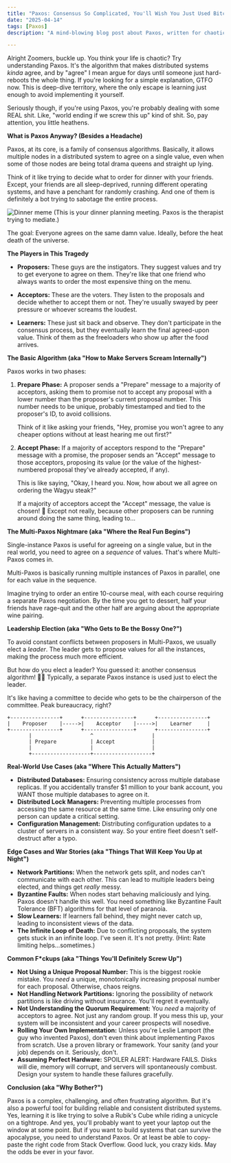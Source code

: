 ```yaml
---
title: "Paxos: Consensus So Complicated, You'll Wish You Just Used Bitcoin (💀🙏)"
date: "2025-04-14"
tags: [Paxos]
description: "A mind-blowing blog post about Paxos, written for chaotic Gen Z engineers who probably just copy-paste from Stack Overflow anyway."

---
```


Alright Zoomers, buckle up. You think your life is chaotic? Try understanding Paxos. It's the algorithm that makes distributed systems *kinda* agree, and by "agree" I mean argue for days until someone just hard-reboots the whole thing. If you're looking for a simple explanation, GTFO now. This is deep-dive territory, where the only escape is learning just enough to avoid implementing it yourself.

Seriously though, if you're using Paxos, you're probably dealing with some REAL shit. Like, "world ending if we screw this up" kind of shit. So, pay attention, you little heathens.

**What is Paxos Anyway? (Besides a Headache)**

Paxos, at its core, is a family of consensus algorithms. Basically, it allows multiple nodes in a distributed system to agree on a single value, even when some of those nodes are being total drama queens and straight up lying.

Think of it like trying to decide what to order for dinner with your friends. Except, your friends are all sleep-deprived, running different operating systems, and have a penchant for randomly crashing. And one of them is definitely a bot trying to sabotage the entire process.

![Dinner meme](https://i.kym-cdn.com/photos/images/original/001/941/871/577.jpg)
(This is your dinner planning meeting. Paxos is the therapist trying to mediate.)

The goal: Everyone agrees on the same damn value. Ideally, before the heat death of the universe.

**The Players in This Tragedy**

*   **Proposers:** These guys are the instigators. They suggest values and try to get everyone to agree on them. They're like that one friend who always wants to order the most expensive thing on the menu.

*   **Acceptors:** These are the voters. They listen to the proposals and decide whether to accept them or not. They're usually swayed by peer pressure or whoever screams the loudest.

*   **Learners:** These just sit back and observe. They don't participate in the consensus process, but they eventually learn the final agreed-upon value. Think of them as the freeloaders who show up after the food arrives.

**The Basic Algorithm (aka "How to Make Servers Scream Internally")**

Paxos works in two phases:

1.  **Prepare Phase:** A proposer sends a "Prepare" message to a majority of acceptors, asking them to promise not to accept any proposal with a lower number than the proposer's current proposal number. This number needs to be unique, probably timestamped and tied to the proposer's ID, to avoid collisions.

    Think of it like asking your friends, "Hey, promise you won't agree to any cheaper options without at least hearing me out first?"

2.  **Accept Phase:** If a majority of acceptors respond to the "Prepare" message with a promise, the proposer sends an "Accept" message to those acceptors, proposing its value (or the value of the highest-numbered proposal they've already accepted, if any).

    This is like saying, "Okay, I heard you. Now, how about we all agree on ordering the Wagyu steak?"

    If a majority of acceptors accept the "Accept" message, the value is chosen! 🎉 Except not really, because other proposers can be running around doing the same thing, leading to...

**The Multi-Paxos Nightmare (aka "Where the Real Fun Begins")**

Single-instance Paxos is useful for agreeing on a single value, but in the real world, you need to agree on a *sequence* of values. That's where Multi-Paxos comes in.

Multi-Paxos is basically running multiple instances of Paxos in parallel, one for each value in the sequence.

Imagine trying to order an entire 10-course meal, with each course requiring a separate Paxos negotiation. By the time you get to dessert, half your friends have rage-quit and the other half are arguing about the appropriate wine pairing.

**Leadership Election (aka "Who Gets to Be the Bossy One?")**

To avoid constant conflicts between proposers in Multi-Paxos, we usually elect a *leader*. The leader gets to propose values for all the instances, making the process much more efficient.

But how do you elect a leader? You guessed it: another consensus algorithm! 🤦‍♀️ Typically, a separate Paxos instance is used just to elect the leader.

It's like having a committee to decide who gets to be the chairperson of the committee. Peak bureaucracy, right?

```ascii
+----------------+      +----------------+      +----------------+
|    Proposer    |----->|    Acceptor    |----->|    Learner     |
+----------------+      +----------------+      +----------------+
       |                   ^                   |
       | Prepare           | Accept            |
       |                   |                   |
       +-------------------+-------------------+
```

**Real-World Use Cases (aka "Where This Actually Matters")**

*   **Distributed Databases:** Ensuring consistency across multiple database replicas. If you accidentally transfer $1 million to your bank account, you WANT those multiple databases to agree on it.
*   **Distributed Lock Managers:** Preventing multiple processes from accessing the same resource at the same time. Like ensuring only one person can update a critical setting.
*   **Configuration Management:** Distributing configuration updates to a cluster of servers in a consistent way. So your entire fleet doesn't self-destruct after a typo.

**Edge Cases and War Stories (aka "Things That Will Keep You Up at Night")**

*   **Network Partitions:** When the network gets split, and nodes can't communicate with each other. This can lead to multiple leaders being elected, and things get *really* messy.
*   **Byzantine Faults:** When nodes start behaving maliciously and lying. Paxos doesn't handle this well. You need something like Byzantine Fault Tolerance (BFT) algorithms for that level of paranoia.
*   **Slow Learners:** If learners fall behind, they might never catch up, leading to inconsistent views of the data.
*   **The Infinite Loop of Death:** Due to conflicting proposals, the system gets stuck in an infinite loop. I've seen it. It's not pretty. (Hint: Rate limiting helps...sometimes.)

**Common F\*ckups (aka "Things You'll Definitely Screw Up")**

*   **Not Using a Unique Proposal Number:** This is the biggest rookie mistake. You *need* a unique, monotonically increasing proposal number for each proposal. Otherwise, chaos reigns.
*   **Not Handling Network Partitions:** Ignoring the possibility of network partitions is like driving without insurance. You'll regret it eventually.
*   **Not Understanding the Quorum Requirement:** You *need* a majority of acceptors to agree. Not just any random group. If you mess this up, your system will be inconsistent and your career prospects will nosedive.
*   **Rolling Your Own Implementation:** Unless you're Leslie Lamport (the guy who invented Paxos), don't even think about implementing Paxos from scratch. Use a proven library or framework. Your sanity (and your job) depends on it. Seriously, don't.
*   **Assuming Perfect Hardware:** SPOILER ALERT: Hardware FAILS. Disks will die, memory will corrupt, and servers will spontaneously combust. Design your system to handle these failures gracefully.

**Conclusion (aka "Why Bother?")**

Paxos is a complex, challenging, and often frustrating algorithm. But it's also a powerful tool for building reliable and consistent distributed systems. Yes, learning it is like trying to solve a Rubik's Cube while riding a unicycle on a tightrope. And yes, you'll probably want to yeet your laptop out the window at some point. But if you want to build systems that can survive the apocalypse, you need to understand Paxos. Or at least be able to copy-paste the right code from Stack Overflow. Good luck, you crazy kids. May the odds be ever in your favor.
